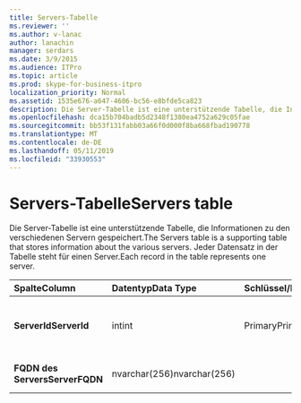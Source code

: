 ```yaml
---
title: Servers-Tabelle
ms.reviewer: ''
ms.author: v-lanac
author: lanachin
manager: serdars
ms.date: 3/9/2015
ms.audience: ITPro
ms.topic: article
ms.prod: skype-for-business-itpro
localization_priority: Normal
ms.assetid: 1535e676-a647-4606-bc56-e8bfde5ca823
description: Die Server-Tabelle ist eine unterstützende Tabelle, die Informationen zu den verschiedenen Servern gespeichert. Jeder Datensatz in der Tabelle steht für einen Server.
ms.openlocfilehash: dca15b704badb5d2348f1380ea4752a629c05fae
ms.sourcegitcommit: bb53f131fabb03a66f0d000f8ba668fbad190778
ms.translationtype: MT
ms.contentlocale: de-DE
ms.lasthandoff: 05/11/2019
ms.locfileid: "33930553"
---
```

# <a name="servers-table"></a><span data-ttu-id="0548b-104">Servers-Tabelle</span><span class="sxs-lookup"><span data-stu-id="0548b-104">Servers table</span></span>
 
<span data-ttu-id="0548b-105">Die Server-Tabelle ist eine unterstützende Tabelle, die Informationen zu den verschiedenen Servern gespeichert.</span><span class="sxs-lookup"><span data-stu-id="0548b-105">The Servers table is a supporting table that stores information about the various servers.</span></span> <span data-ttu-id="0548b-106">Jeder Datensatz in der Tabelle steht für einen Server.</span><span class="sxs-lookup"><span data-stu-id="0548b-106">Each record in the table represents one server.</span></span>
  
|<span data-ttu-id="0548b-107">**Spalte**</span><span class="sxs-lookup"><span data-stu-id="0548b-107">**Column**</span></span>|<span data-ttu-id="0548b-108">**Datentyp**</span><span class="sxs-lookup"><span data-stu-id="0548b-108">**Data Type**</span></span>|<span data-ttu-id="0548b-109">**Schlüssel/Index**</span><span class="sxs-lookup"><span data-stu-id="0548b-109">**Key/Index**</span></span>|<span data-ttu-id="0548b-110">**Details**</span><span class="sxs-lookup"><span data-stu-id="0548b-110">**Details**</span></span>|
|:-----|:-----|:-----|:-----|
|<span data-ttu-id="0548b-111">**ServerId**</span><span class="sxs-lookup"><span data-stu-id="0548b-111">**ServerId**</span></span> <br/> |<span data-ttu-id="0548b-112">int</span><span class="sxs-lookup"><span data-stu-id="0548b-112">int</span></span>  <br/> |<span data-ttu-id="0548b-113">Primary</span><span class="sxs-lookup"><span data-stu-id="0548b-113">Primary</span></span>  <br/> |<span data-ttu-id="0548b-114">Eindeutige Zahl, die diesen Server identifiziert.</span><span class="sxs-lookup"><span data-stu-id="0548b-114">Unique number identifying this server.</span></span>  <br/> |
|<span data-ttu-id="0548b-115">**FQDN des Servers**</span><span class="sxs-lookup"><span data-stu-id="0548b-115">**ServerFQDN**</span></span> <br/> |<span data-ttu-id="0548b-116">nvarchar(256)</span><span class="sxs-lookup"><span data-stu-id="0548b-116">nvarchar(256)</span></span>  <br/> | <br/> |<span data-ttu-id="0548b-117">FQDN des Servers.</span><span class="sxs-lookup"><span data-stu-id="0548b-117">Server FQDN.</span></span>  <br/> |
   

